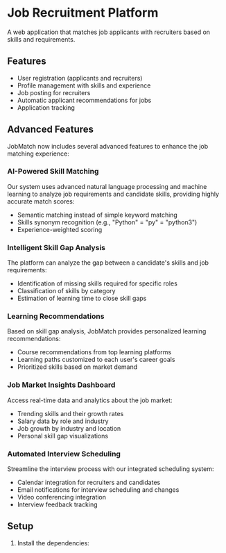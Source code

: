 # Job Recruitment Platform

A web application that matches job applicants with recruiters based on skills and requirements.

## Features
- User registration (applicants and recruiters)
- Profile management with skills and experience
- Job posting for recruiters
- Automatic applicant recommendations for jobs
- Application tracking

## Advanced Features

JobMatch now includes several advanced features to enhance the job matching experience:

### AI-Powered Skill Matching

Our system uses advanced natural language processing and machine learning to analyze job requirements and candidate skills, providing highly accurate match scores:

- Semantic matching instead of simple keyword matching
- Skills synonym recognition (e.g., "Python" = "py" = "python3")
- Experience-weighted scoring

### Intelligent Skill Gap Analysis

The platform can analyze the gap between a candidate's skills and job requirements:

- Identification of missing skills required for specific roles
- Classification of skills by category
- Estimation of learning time to close skill gaps

### Learning Recommendations

Based on skill gap analysis, JobMatch provides personalized learning recommendations:

- Course recommendations from top learning platforms
- Learning paths customized to each user's career goals
- Prioritized skills based on market demand

### Job Market Insights Dashboard

Access real-time data and analytics about the job market:

- Trending skills and their growth rates
- Salary data by role and industry
- Job growth by industry and location
- Personal skill gap visualizations

### Automated Interview Scheduling

Streamline the interview process with our integrated scheduling system:

- Calendar integration for recruiters and candidates
- Email notifications for interview scheduling and changes
- Video conferencing integration
- Interview feedback tracking

## Setup

1. Install the dependencies:
```